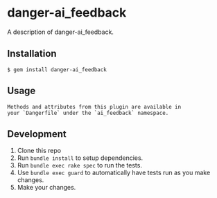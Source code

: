 # danger-ai_feedback

A description of danger-ai_feedback.

## Installation

    $ gem install danger-ai_feedback

## Usage

    Methods and attributes from this plugin are available in
    your `Dangerfile` under the `ai_feedback` namespace.

## Development

1. Clone this repo
2. Run `bundle install` to setup dependencies.
3. Run `bundle exec rake spec` to run the tests.
4. Use `bundle exec guard` to automatically have tests run as you make changes.
5. Make your changes.
